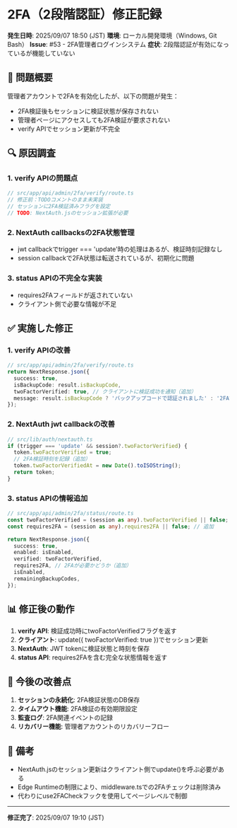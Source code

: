 # 2FA（2段階認証）修正記録

**発生日時**: 2025/09/07 18:50 (JST)
**環境**: ローカル開発環境（Windows, Git Bash）
**Issue**: #53 - 2FA管理者ログインシステム
**症状**: 2段階認証が有効になっているが機能していない

## 🚨 問題概要

管理者アカウントで2FAを有効化したが、以下の問題が発生：

- 2FA検証後もセッションに検証状態が保存されない
- 管理者ページにアクセスしても2FA検証が要求されない
- verify APIでセッション更新が不完全

## 🔍 原因調査

### 1. verify APIの問題点

```typescript
// src/app/api/admin/2fa/verify/route.ts
// 修正前：TODOコメントのまま未実装
// セッションに2FA検証済みフラグを設定
// TODO: NextAuth.jsのセッション拡張が必要
```

### 2. NextAuth callbacksの2FA状態管理

- jwt callbackでtrigger === 'update'時の処理はあるが、検証時刻記録なし
- session callbackで2FA状態は転送されているが、初期化に問題

### 3. status APIの不完全な実装

- requires2FAフィールドが返されていない
- クライアント側で必要な情報が不足

## ✅ 実施した修正

### 1. verify APIの改善

```typescript
// src/app/api/admin/2fa/verify/route.ts
return NextResponse.json({
  success: true,
  isBackupCode: result.isBackupCode,
  twoFactorVerified: true, // クライアントに検証成功を通知（追加）
  message: result.isBackupCode ? 'バックアップコードで認証されました' : '2FA認証に成功しました',
});
```

### 2. NextAuth jwt callbackの改善

```typescript
// src/lib/auth/nextauth.ts
if (trigger === 'update' && session?.twoFactorVerified) {
  token.twoFactorVerified = true;
  // 2FA検証時刻を記録（追加）
  token.twoFactorVerifiedAt = new Date().toISOString();
  return token;
}
```

### 3. status APIの情報追加

```typescript
// src/app/api/admin/2fa/status/route.ts
const twoFactorVerified = (session as any).twoFactorVerified || false;
const requires2FA = (session as any).requires2FA || false; // 追加

return NextResponse.json({
  success: true,
  enabled: isEnabled,
  verified: twoFactorVerified,
  requires2FA, // 2FAが必要かどうか（追加）
  isEnabled,
  remainingBackupCodes,
});
```

## 📊 修正後の動作

1. **verify API**: 検証成功時にtwoFactorVerifiedフラグを返す
2. **クライアント**: update({ twoFactorVerified: true })でセッション更新
3. **NextAuth**: JWT tokenに検証状態と時刻を保存
4. **status API**: requires2FAを含む完全な状態情報を返す

## 🔧 今後の改善点

1. **セッションの永続化**: 2FA検証状態のDB保存
2. **タイムアウト機能**: 2FA検証の有効期限設定
3. **監査ログ**: 2FA関連イベントの記録
4. **リカバリー機能**: 管理者アカウントのリカバリーフロー

## 📝 備考

- NextAuth.jsのセッション更新はクライアント側でupdate()を呼ぶ必要がある
- Edge Runtimeの制限により、middleware.tsでの2FAチェックは削除済み
- 代わりにuse2FACheckフックを使用してページレベルで制御

---

**修正完了**: 2025/09/07 19:10 (JST)
